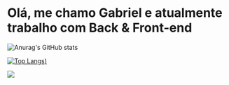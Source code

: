 # Olá, me chamo Gabriel e atualmente trabalho com Back & Front-end
![Anurag's GitHub stats](https://github-readme-stats.vercel.app/api?username=Usuario73&show_icons=true&theme=merko)

[![Top Langs](https://github-readme-stats.vercel.app/api/top-langs/?username=Usuario73&theme=merko))](https://github.com/anuraghazra/github-readme-stats)

<html>
<body>
  <a href="https://www.linkedin.com/in/gabriel-araujo-42b750263/" target=_"blank"> <img src="https://img.shields.io/badge/LinkedIn-0077B5?style=for-the-badge&logo=linkedin&logoColor=white"></a>

</body>
</html
